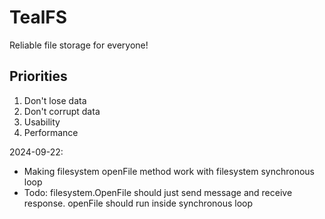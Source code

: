 # TealFS
Reliable file storage for everyone!

## Priorities
1. Don't lose data
2. Don't corrupt data
3. Usability
4. Performance

2024-09-22:
- Making filesystem openFile method work with filesystem synchronous loop
- Todo: filesystem.OpenFile should just send message and receive response. openFile should run inside synchronous loop
